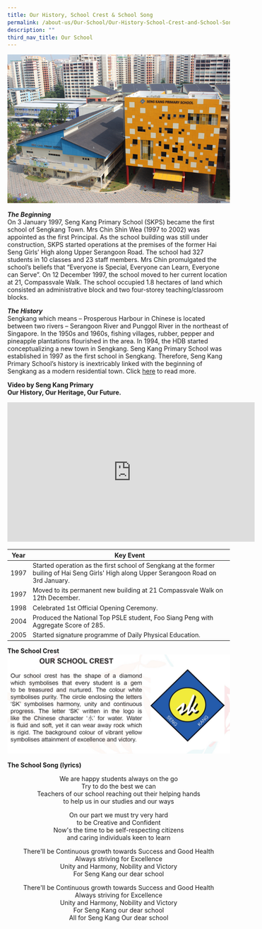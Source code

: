 ```yaml
---
title: Our History, School Crest & School Song
permalink: /about-us/Our-School/Our-History-School-Crest-and-School-Song/
description: ""
third_nav_title: Our School
---
```

![](/images/SKPS_Front_Landscape_w700%20(1).png)


**_The Beginning_**
<br>
On 3 January 1997, Seng Kang Primary School (SKPS) became the first school of Sengkang Town. Mrs Chin Shin Wea (1997 to 2002) was appointed as the first Principal. As the school building was still under construction, SKPS started operations at the premises of the former Hai Seng Girls’ High along Upper Serangoon Road. The school had 327 students in 10 classes and 23 staff members. Mrs Chin promulgated the school’s beliefs that “Everyone is Special, Everyone can Learn, Everyone can Serve”. On 12 December 1997, the school moved to her current location at 21, Compassvale Walk. The school occupied 1.8 hectares of land which consisted an administrative block and two four-storey teaching/classroom blocks.

  

**_The History_**
<br>
Sengkang which means – Prosperous Harbour in Chinese is located between two rivers – Serangoon River and Punggol River in the northeast of Singapore. In the 1950s and 1960s, fishing villages, rubber, pepper and pineapple plantations flourished in the area. In 1994, the HDB started conceptualizing a new town in Sengkang. Seng Kang Primary School was established in 1997 as the first school in Sengkang. Therefore, Seng Kang Primary School’s history is inextricably linked with the beginning of Sengkang as a modern residential town. Click [here](/files/VPA%20school%20website%20update.pdf) to read more. 

**Video by Seng Kang Primary**
<br>
**Our History, Our Heritage, Our Future.**
<br>
<iframe width="560" height="315" src="https://www.youtube.com/embed/eIKGpwjW6uI" title="YouTube video player" frameborder="0" allow="accelerometer; autoplay; clipboard-write; encrypted-media; gyroscope; picture-in-picture" allowfullscreen></iframe>

| Year | Key Event |
| -------- | -------- |
| 1997 | Started operation as the first school of Sengkang at the former builing of Hai Seng Girls' High along Upper Serangoon Road on 3rd January.|
| 1997 | Moved to its permanent new building at 21 Compassvale Walk on 12th December.|
| 1998 | Celebrated 1st Official Opening Ceremony.|
| 2004 | Produced the National Top PSLE student, Foo Siang Peng with Aggregate Score of 285.|
| 2005 | Started signature programme of Daily Physical Education.|

**The School Crest**
![](/images/Sch%20Crest.jpg)

**The School Song (lyrics)**

<center>
	
We are happy students always on the go
<br>
Try to do the best we can
<br>
Teachers of our school reaching out their helping hands
<br>
to help us in our studies and our ways



On our part we must try very hard
<br>
to be Creative and Confident
<br>
Now's the time to be self-respecting citizens
<br>
and caring individuals keen to learn

There'll be Continuous growth towards Success and Good Health
<br>
Always striving for Excellence
<br>
Unity and Harmony, Nobility and Victory
<br>
For Seng Kang our dear school

There'll be Continuous growth towards Success and Good Health
<br>
Always striving for Excellence
<br>
Unity and Harmony, Nobility and Victory
<br>
For Seng Kang our dear school 
<br>
All for Seng Kang Our dear school
	
</center>